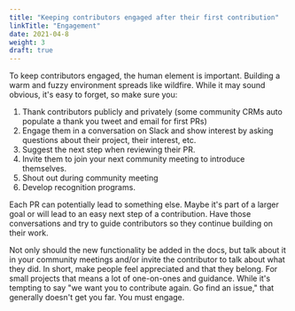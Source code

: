 ```yaml
---
title: "Keeping contributors engaged after their first contribution"
linkTitle: "Engagement"
date: 2021-04-8
weight: 3
draft: true
---
```


To keep contributors engaged, the human element is important. Building a warm and fuzzy environment spreads like wildfire. While it may sound obvious, it's easy to forget, so make sure you:  
  1. Thank contributors publicly and privately (some community CRMs auto populate a thank you tweet and email for first PRs)
  2. Engage them in a conversation on Slack and show interest by asking questions about their project, their interest, etc.  
  3. Suggest the next step when reviewing their PR. 
  4. Invite them to join your next community meeting to introduce themselves.
  5. Shout out during community meeting  
  6. Develop recognition programs.  

Each PR can potentially lead to something else. Maybe it's part of a larger goal or will lead to an easy next step of a contribution. Have those conversations and try to guide contributors so they continue building on their work.  

Not only should the new functionality be added in the docs, but talk about it in your community meetings and/or invite the contributor to talk about what they did. 
In short, make people feel appreciated and that they belong. For small projects that means a lot of one-on-ones and guidance. While it's tempting to say "we want you to contribute again. Go find an issue," that generally doesn't get you far. You must engage.  
